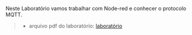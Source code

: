 Neste Laboratório vamos trabalhar com Node-red e conhecer o protocolo MQTT.
> - arquivo pdf do laboratório: [laboratório](slides.pdf)


